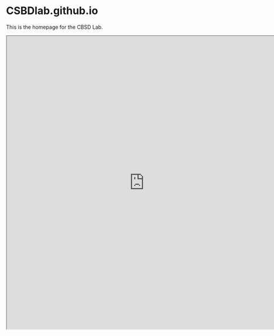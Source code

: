 # CSBDlab.github.io

This is the homepage for the CBSD Lab.

<iframe src="https://mywikispace.wikispaces.com" height='800px' width='750px'></iframe>
